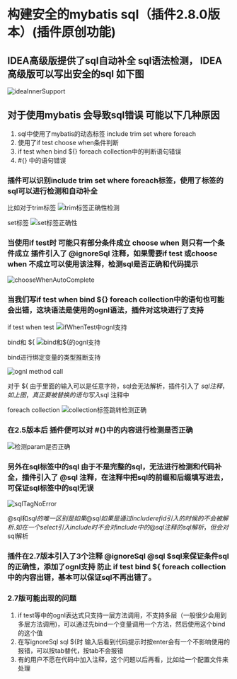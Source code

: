 #  构建安全的mybatis sql（插件2.8.0版本）(插件原创功能)

## IDEA高级版提供了sql自动补全 sql语法检测， IDEA高级版可以写出安全的sql 如下图
![ideaInnerSupport](http://myimages.brucege.com/ideaInnerSupport.gif)

## 对于使用mybatis 会导致sql错误 可能以下几种原因
1.  sql中使用了mybatis的动态标签 include trim set where foreach
2.  使用了if test choose when条件判断
3.  if test when bind ${} foreach collection中的判断语句错误
4.  #{} 中的语句错误

### 插件可以识别include trim set where foreach标签，使用了标签的sql可以进行检测和自动补全
比如对于trim标签
![trim标签正确性检测](http://myimages.brucege.com/trim标签正确性检测.gif)

set标签
![set标签正确性](http://myimages.brucege.com/set标签正确性.gif)

### 当使用if test时 可能只有部分条件成立 choose when 则只有一个条件成立 插件引入了 @ignoreSql 注释，如果需要if test 或choose when 不成立可以使用该注释，检测sql是否正确和代码提示

![chooseWhenAutoComplete](http://myimages.brucege.com/chooseWhenAutoComplete.gif)

### 当我们写if test when bind ${} foreach collection中的语句也可能会出错，这块语法是使用的ognl语法，插件对这块进行了支持

if test when test
![ifWhenTest中ognl支持](http://myimages.brucege.com/ifWhenTest中ognl支持.gif)

bind和 ${
![bind和${的ognl支持](http://myimages.brucege.com/bind和${的ognl支持.gif)

bind进行绑定变量的类型推断支持

![ognl method call](http://myimages.brucege.com/collectionCallMethdo.gif)


对于 ${ 由于里面的输入可以是任意字符，sql会无法解析，插件引入了 $sql注释，如上图，真正要被替换的语句写入$sql 注释中

foreach collection
![collection标签跳转检测正确](http://myimages.brucege.com/collection标签跳转检测正确.gif)

### 在2.5版本后 插件便可以对 #{}中的内容进行检测是否正确
![检测param是否正确](http://myimages.brucege.com/检测param是否正确.gif)

### 另外在sql标签中的sql 由于不是完整的sql，无法进行检测和代码补全，插件引入了 @sql 注释，在注释中把sql的前缀和后缀填写进去，可保证sql标签中的sql无误
![sqlTagNoError](http://myimages.brucege.com/sqlTagNoError.gif)

@sql和$sql的唯一区别是 如果@sql如果是通过 include refid引入的时候的不会被解析. 如在一个select引入include时 不会对include中的@sql注释的sql解析，但会对$sql解析

### 插件在2.7版本引入了3个注释 @ignoreSql @sql $sql来保证条件sql的正确性，添加了ognl支持 防止 if test bind ${ foreach collection中的内容出错，基本可以保证sql不再出错了。

### 2.7版可能出现的问题

1. if test等中的ognl表达式只支持一层方法调用，不支持多层（一般很少会用到多层方法调用)，可以通过先bind一个变量调用一个方法，然后使用这个bind的这个值
2. 在写ignoreSql sql ${时 输入后看到代码提示时按enter会有一个不影响使用的报错，可以按tab替代，按tab不会报错
3. 有的用户不愿在代码中加入注释，这个问题以后再看，比如给一个配置文件来处理
